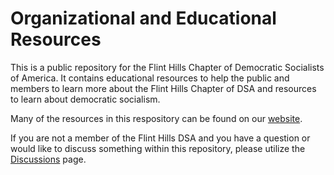 # Organizational and Educational Resources

This is a public repository for the Flint Hills Chapter of Democratic Socialists of America. It contains educational resources to help the public and members to learn more about the Flint Hills Chapter of DSA and resources to learn about democratic socialism. 

Many of the resources in this respository can be found on our [website](https://www.fhdsa.org).

If you are not a member of the Flint Hills DSA and you have a question or would like to discuss something within this repository, please utilize the [Discussions](https://github.com/orgs/flinthillsdsa/discussions) page.
